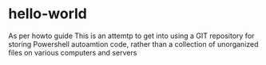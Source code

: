 # hello-world
As per howto guide
This is an attemtp to get into using a GIT repository for storing Powershell autoamtion code, rather than a collection of unorganized files on various computers and servers
